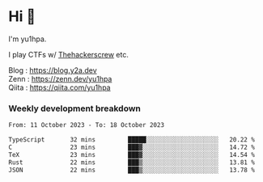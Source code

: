 # Hi 👋

I'm yu1hpa.

I play CTFs w/ [Thehackerscrew](https://www.thehackerscrew.team/) etc.

Blog : https://blog.y2a.dev  
Zenn : https://zenn.dev/yu1hpa  
Qiita : https://qiita.com/yu1hpa  

### Weekly development breakdown

<!--START_SECTION:waka-->

```txt
From: 11 October 2023 - To: 18 October 2023

TypeScript       32 mins         █████░░░░░░░░░░░░░░░░░░░░   20.22 %
C                23 mins         ███▓░░░░░░░░░░░░░░░░░░░░░   14.72 %
TeX              23 mins         ███▓░░░░░░░░░░░░░░░░░░░░░   14.54 %
Rust             22 mins         ███▒░░░░░░░░░░░░░░░░░░░░░   13.81 %
JSON             22 mins         ███▒░░░░░░░░░░░░░░░░░░░░░   13.78 %
```

<!--END_SECTION:waka-->

